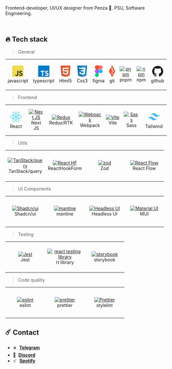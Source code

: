 
Frontend-developer, UI/UX designer from Penza 🧊.
PSU, Software Engineering.

<br>

<h2 align="left" id="bruhmane-stack">🔥 Tech stack</h2>

> General

<table width='100%'>
  <tr>
    <td align="center" width="110" height="90">
      <a href="#bruhmane-stack">
        <img src="https://raw.githubusercontent.com/devicons/devicon/1119b9f84c0290e0f0b38982099a2bd027a48bf1/icons/javascript/javascript-original.svg" width="36" height="36" alt="javascript" />
      </a>
      <br>javascript
    </td>
    <td align="center" width="110" height="90">
      <a href="#bruhmane-stack">
        <img src="https://raw.githubusercontent.com/devicons/devicon/1119b9f84c0290e0f0b38982099a2bd027a48bf1/icons/typescript/typescript-original.svg" width="36" height="36" alt="typescript" />
      </a>
      <br>typescript
    </td>
        <td align="center" width="110" height="90">
      <a href="#bruhmane-stack">
        <img src="https://github.com/devicons/devicon/blob/master/icons/html5/html5-original.svg" width="36" height="36" alt="Html5" />
      </a>
      <br>Html5
    </td>
         <td align="center" width="110" height="90"> 
      <a href="#bruhmane-stack" >
        <img src="https://github.com/devicons/devicon/blob/master/icons/css3/css3-original.svg" width="36" height="36" alt="css3" />
      </a>
      <br>Css3
    </td>
    <td align="center" width="110" height="90">
      <a href="#bruhmane-stack" >
        <img src="https://raw.githubusercontent.com/devicons/devicon/1119b9f84c0290e0f0b38982099a2bd027a48bf1/icons/figma/figma-original.svg" width="36" height="36" alt="figma" />
      </a>
      <br>figma
    </td>
    <td align="center" width="110" height="90">
      <a href="#bruhmane-stack">
        <img src="https://raw.githubusercontent.com/devicons/devicon/1119b9f84c0290e0f0b38982099a2bd027a48bf1/icons/git/git-original.svg" width="36" height="36" alt="git" />
      </a>
      <br>git
    </td>  
     <td align="center" width="110" height="90"> 
      <a href="#bruhmane-stack">
        <img src="https://avatars.githubusercontent.com/u/21320719?s=48&v=4" width="36" height="36" alt="pnpm" />
      </a>
      <br>pnpm
    </td>
    <td align="center" width="110" height="90"> 
      <a href="#bruhmane-stack">
        <img src="https://brandeps.com/icon-download/N/Npm-icon-vector-05.svg" width="36" height="36" alt="npm" />
      </a>
      <br>npm
    </td>
     <td align="center" width="110" height="90"> 
      <a href="#bruhmane-stack" >
        <img src="https://github.com/devicons/devicon/blob/master/icons/github/github-original.svg" width="36" height="36" alt="github" />
      </a>
      <br>github
    </td>
  </tr> 
</table>

> Frontend

<table width='100%'>
  <tr>
   <td align="center" width="110" height="90">
      <a href="#bruhmane-stack">
        <img src="https://github.com/devicons/devicon/blob/master/icons/react/react-original.svg" width="36" height="36" alt="React" />
      </a>
      <br>React
   </td>
    </td>
     <td align="center" width="110" height="90">
      <a href="#bruhmane-stack" >
        <img src="https://avatars.githubusercontent.com/u/14985020?s=48&v=4" width="36" height="36" alt="Next JS" />
      </a>
      <br>Next JS
    </td>
     <td align="center" width="110" height="90">
      <a href="#bruhmane-stack" >
        <img src="https://cdn.worldvectorlogo.com/logos/redux.svg" width="36" height="36" alt="Redux " />
      </a>
      <br>Redux/RTK
    </td>
       <td align="center" width="110" height="90"> 
      <a href="#bruhmane-stack" >
        <img src="https://brandeps.com/icon-download/W/Webpack-icon-vector-02.svg" width="36" height="36" alt="Webpack" />
      </a>
      <br>Webpack
    </td>
    <td align="center" width="110" height="90"> 
      <a href="#bruhmane-stack" >
        <img src="https://vitejs.dev/logo.svg" width="36" height="36" alt="Vite" />
      </a>
      <br>Vite
    </td> 
    <td align="center" width="110" height="90">
      <a href="#bruhmane-stack">
        <img src="https://brandeps.com/icon-download/S/Sass-icon-vector-04.svg" width="36" height="36" alt="Sass" />
      </a>
      <br>Sass
    </td>
   <td align="center" width="110" height="90">
      <a href="#bruhmane-stack">
        <img src="https://github.com/devicons/devicon/blob/master/icons/tailwindcss/tailwindcss-original.svg" width="36" height="36" alt="Tailwind" />
      </a>
      <br>Tailwind
   </td>
  </tr> 
</table>

> Utils

<table width='100%'>
  <tr>
  <td align="center" width="110" height="90">
      <a href="#bruhmane-stack">
        <img src="https://i2.wp.com/miro.medium.com/1*elhu-42TzQEdsFjKDbQhhA.png" width="36" height="36" alt="TanStack/query" />
      </a>
      <br>TanStack/query
   </td>
       <td align="center" width="110" height="90">
      <a href="#bruhmane-stack">
        <img src="https://react-hook-form.com/images/logo/react-hook-form-logo-only.png" width="36" height="36" alt="React HF" />
      </a>
      <br>ReactHookForm
   </td>
     </td>
       <td align="center" width="110" height="90">
      <a href="#bruhmane-stack">
        <img src="https://zod.dev/logo.svg" width="36" height="36" alt="zod" />
      </a>
      <br>Zod
   </td>
        </td>
       <td align="center" width="110" height="90">
      <a href="#bruhmane-stack">
        <img src="https://bestofjs.org/logos/react-flow.dark.svg" width="36" height="36" alt="React Flow" />
      </a>
      <br>React Flow
   </td>
    
  </tr> 
</table>


> UI Components

<table width='100%'>
  <tr>
   
   <td align="center" width="110" height="90">
      <a href="#bruhmane-stack">
        <img src="https://avatars.githubusercontent.com/u/139895814?s=48&v=4" width="36" height="36" alt="Shadcn/ui" />
      </a>
      <br>Shadcn/ui
    </td>
    <td align="center" width="110" height="90">
      <a href="#bruhmane-stack">
        <img src="https://user-images.githubusercontent.com/54295964/149887770-4a30e3fa-2bd2-46a3-adb3-e5a9546c96f2.png" width="36" height="36" alt="mantine" />
      </a>
      <br>mantine
    </td>
    <td align="center" width="110" height="90">
      <a href="#bruhmane-stack">
        <img src="https://seeklogo.com/images/H/headless-ui-logo-034B045C5C-seeklogo.com.png" width="36" height="36" alt="Headless UI" />
      </a>
      <br>Headless UI
    </td>
      <td align="center" width="110" height="90">
      <a href="#bruhmane-stack">
        <img src="https://media.zeemly.com/zeemly/product/material-ui.png" width="36" height="36" alt="Material UI" />
      </a>
      <br>MUI
    </td>
    
  </tr> 
  
</table>

> Testing

<table width='100%'>
  <tr>
     <td align="center" width="110" height="90"> 
      <a href="#bruhmane-stack" >
        <img src="https://brandeps.com/icon-download/J/Jest-icon-vector-02.svg" width="36" height="36" alt="Jest" />
      </a>
      <br>Jest
    </td>
    <td align="center" width="110" height="90"> 
      <a href="#bruhmane-stack">
        <img src="https://assets.devographics.com/projects/testing_library.png" width="36" height="36" alt="react testing library" />
      </a>
      <br>rt library
    </td>
        <td align="center" width="110" height="90"> 
      <a href="#bruhmane-stack" >
        <img src="https://brandeps.com/icon-download/S/Storybook-icon-vector-02.svg" width="36" height="36" alt="storybook" />
      </a>
      <br>storybook
    </td>
  </tr> 
</table>


> Code quality

<table width='100%'>
  <tr>
     <td align="center" width="110" height="90">
      <a href="#bruhmane-stack">
        <img src="https://brandeps.com/icon-download/E/Eslint-icon-vector-02.svg" width="36" height="36" alt="eslint" />
      </a>
      <br>eslint
    </td>
    <td align="center" width="110" height="90">
      <a href="#bruhmane-stack">
        <img src="https://brandeps.com/icon-download/P/Prettier-icon-vector-02.svg" width="36" height="36" alt="prettier" />
      </a>
      <br>prettier
    </td>
    </td>
        <td align="center" width="110" height="90">
      <a href="#bruhmane-stack">
        <img src="https://brandeps.com/logo-download/S/Stylelint-logo-vector-01.svg" width="36" height="36" alt="Prettier" />
      </a>
      <br>stylelint
    </td>
  </tr> 
</table>

## ☄️ Contact

- :airplane: &nbsp;**[Telegram](https://t.me/tataringobb)**
- :robot: &nbsp;**[Discord](https://discordapp.com/users/295235310705704971)**
- :comet: &nbsp;**[Spotify](https://open.spotify.com/user/31v6casefpvuezvkegtu3v442ily?si=5f7696e4ac854524)**
  <br>
